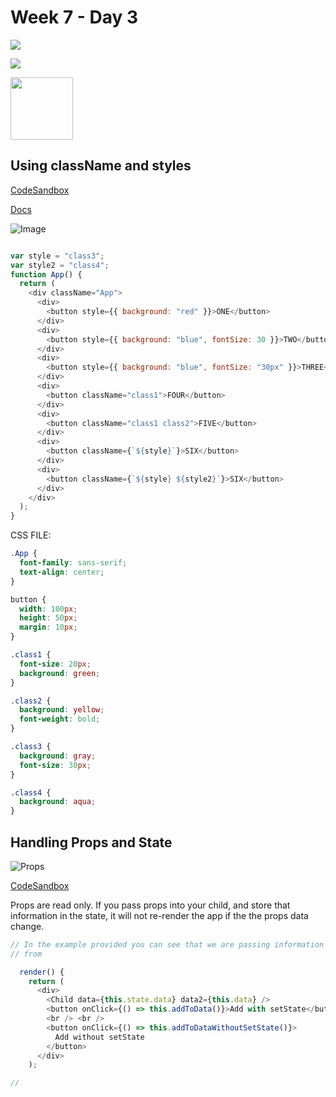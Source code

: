 # Week 7 - Day 3

![](https://img.shields.io/badge/MASAI-SPARTANS-red?logo=&style=for-the-badge)

![](https://img.shields.io/badge/WEEK7-DAY4-green)

<img src="https://cdn4.iconfinder.com/data/icons/logos-3/600/React.js_logo-512.png" width="100" height="100" /> 

## Using className and styles

[CodeSandbox](https://codesandbox.io/s/css-s3zdn)

[Docs](https://reactjs.org/docs/dom-elements.html#style)

![Image](https://i.imgur.com/m7dxOSQ.png)

```javascript

var style = "class3";
var style2 = "class4";
function App() {
  return (
    <div className="App">
      <div>
        <button style={{ background: "red" }}>ONE</button>
      </div>
      <div>
        <button style={{ background: "blue", fontSize: 30 }}>TWO</button>
      </div>
      <div>
        <button style={{ background: "blue", fontSize: "30px" }}>THREE</button>
      </div>
      <div>
        <button className="class1">FOUR</button>
      </div>
      <div>
        <button className="class1 class2">FIVE</button>
      </div>
      <div>
        <button className={`${style}`}>SIX</button>
      </div>
      <div>
        <button className={`${style} ${style2}`}>SIX</button>
      </div>
    </div>
  );
}
```

CSS FILE:
```css
.App {
  font-family: sans-serif;
  text-align: center;
}

button {
  width: 100px;
  height: 50px;
  margin: 10px;
}

.class1 {
  font-size: 20px;
  background: green;
}

.class2 {
  background: yellow;
  font-weight: bold;
}

.class3 {
  background: gray;
  font-size: 30px;
}

.class4 {
  background: aqua;
}
```

## Handling Props and State

![Props](https://i.imgur.com/8GoGmTa.png)

[CodeSandbox](https://codesandbox.io/s/props-state-child-0tjcv)

Props are read only. If you pass props into your child, and store that information in the state, it will not re-render the app if the the props data change. 

```javascript
// In the example provided you can see that we are passing information
// from 

  render() {
    return (
      <div>
        <Child data={this.state.data} data2={this.data} />
        <button onClick={() => this.addToData()}>Add with setState</button>
        <br /> <br />
        <button onClick={() => this.addToDataWithoutSetState()}>
          Add without setState
        </button>
      </div>
    );

// 
```
